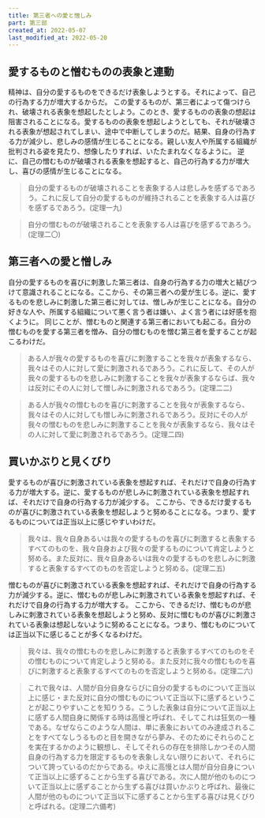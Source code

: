 ```yaml
---
title: 第三者への愛と憎しみ
part: 第三部
created_at: 2022-05-07
last_modified_at: 2022-05-20
---
```


## 愛するものと憎むものの表象と連動

精神は、自分の愛するものをできるだけ表象しようとする。それによって、自己の行為する力が増大するからだ。
この愛するものが、第三者によって傷つけられ、破壊される表象を想起したとしよう。このとき、愛するものの表象の想起は阻害されることになる。愛するものの表象を想起しようとしても、それが破壊される表象が想起されてしまい、途中で中断してしまうのだ。結果、自身の行為する力が減少し、悲しみの感情が生じることになる。親しい友人や所属する組織が批判される姿を見たり、想像したりすれば、いたたまれなくなるように。
逆に、自己の憎むものが破壊される表象を想起すると、自己の行為する力が増大し、喜びの感情が生じることになる。

>自分の愛するものが破壊されることを表象する人は悲しみを感ずるであろう。これに反して自分の愛するものが維持されることを表象する人は喜びを感ずるであろう。(定理一九)

>自分の憎むものが破壊されることを表象する人は喜びを感ずるであろう。(定理二〇)

## 第三者への愛と憎しみ

自分の愛するものを喜びに刺激した第三者は、自身の行為する力の増大と結びつけて意識されることになる。ここから、その第三者への愛が生じる。逆に、愛するものを悲しみに刺激した第三者に対しては、憎しみが生じことになる。自分の好きな人や、所属する組織について悪く言う者は嫌い、よく言う者には好感を抱くように。
同じことが、憎むものと関連する第三者においても起こる。自分の憎むものを愛する第三者を憎み、自分の憎むものを憎む第三者を愛することが起こるわけだ。

>ある人が我々の愛するものを喜びに刺激することを我々が表象するなら、我々はその人に対して愛に刺激されるであろう。これに反して、その人が我々の愛するものを悲しみに刺激することを我々が表象するならば、我々は反対にその人に対して憎しみに刺激されるであろう。(定理二二)

>ある人が我々の憎むものを喜びに刺激することを我々が表象するなら、我々はその人に対しても憎しみに刺激されるであろう。反対にその人が我々の憎むものを悲しみに刺激することを我々が表象するなら、我々はその人に対して愛に刺激されるであろう。(定理二四)

## 買いかぶりと見くびり

愛するものが喜びに刺激されている表象を想起すれば、それだけで自身の行為する力が増大する。逆に、愛するものが悲しみに刺激されている表象を想起すれば、それだけで自身の行為する力が減少する。
ここから、できるだけ愛するものが喜びに刺激されている表象を想起しようと努めることになる。つまり、愛するものについては正当以上に感じやすいわけだ。

>我々は、我々自身あるいは我々の愛するものを喜びに刺激すると表象するすべてのものを、我々自身および我々の愛するものについて肯定しようと努める。また反対に、我々自身あるいは我々の愛するものを悲しみに刺激すると表象するすべてのものを否定しようと努める。(定理二五)

憎むものが喜びに刺激されている表象を想起すれば、それだけで自身の行為する力が減少する。逆に、憎むものが悲しみに刺激されている表象を想起すれば、それだけで自身の行為する力が増大する。
ここから、できるだけ、憎むものが悲しみに刺激されている表象を想起しようと努め、反対に憎むものが喜びに刺激されている表象は想起しないように努めることになる。つまり、憎むものについては正当以下に感じることが多くなるわけだ。

>我々は、我々の憎むものを悲しみに刺激すると表象するすべてのものをその憎むものについて肯定しようと努める。また反対に我々の憎むものを喜びに刺激すると表象するすべてのものを否定しようと努める。(定理二六)

>これで我々は、人間が自分自身ならびに自分の愛するものについて正当以上に感じ・また反対に自分の憎むものについて正当以下に感ずるということが起こりやすいことを知りうる。こうした表象は自分について正当以上に感ずる人間自身に関係する時は高慢と呼ばれ、そしてこれは狂気の一種である。なぜならこのような人間は、単に表象においてのみ達成されることをすべてなしうるものと目を開きながら夢み、そのためにそれらのことを実在するかのように観想し、そしてそれらの存在を排除しかつその人間自身の行為する力を限定するものを表象しえない限りにおいて、それらについて誇っているのだからである。ゆえに高慢とは人間が自分自身について正当以上に感ずることから生ずる喜びである。次に人間が他のものについて正当以上に感ずることから生ずる喜びは買いかぶりと呼ばれ、最後に人間が他のものについて正当以下に感ずることから生ずる喜びは見くびりと呼ばれる。(定理二六備考)

